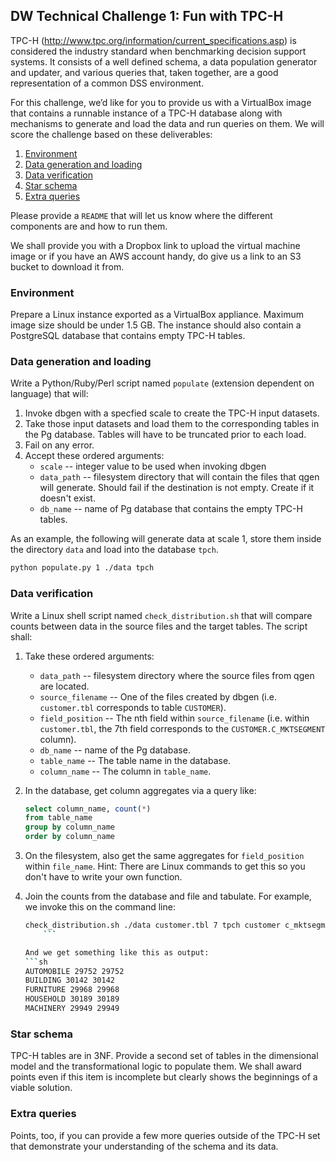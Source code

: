 ## DW Technical Challenge 1: Fun with TPC-H

TPC-H (http://www.tpc.org/information/current_specifications.asp) is considered the industry standard when benchmarking decision support systems. It consists of a well defined schema, a data population generator and updater, and various queries that, taken together, are a good representation of a common DSS environment.

For this challenge, we’d like for you to provide us with a VirtualBox image that contains a runnable instance of a TPC-H database along with mechanisms to generate and load the data and run queries on them. We will score the challenge based on these deliverables:

1. [Environment](environment)
1. [Data generation and loading](data-generation-and-loading)
1. [Data verification](data-verification)
1. [Star schema](star-schema)
1. [Extra queries](extra-queries)

Please provide a `README` that will let us know where the different components are and how to run them. 

We shall provide you with a Dropbox link to upload the virtual machine image or if you have an AWS account handy, do give us a link to an S3 bucket to download it from. 


### Environment

Prepare a Linux instance exported as a VirtualBox appliance. Maximum image size should be under 1.5 GB. The instance should also contain a PostgreSQL database that contains empty TPC-H tables.

### Data generation and loading

Write a Python/Ruby/Perl script named `populate` (extension dependent on language) that will:

1. Invoke dbgen with a specfied scale to create the TPC-H input datasets.
1. Take those input datasets and load them to the corresponding tables in the Pg database. Tables will have to be truncated prior to each load.
1. Fail on any error.
1. Accept these ordered arguments:
    * `scale` -- integer value to be used when invoking dbgen
    * `data_path` -- filesystem directory that will contain the files that qgen will generate. Should fail if the destination is not empty. Create if it doesn't exist.
    * `db_name` -- name of Pg database that contains the empty TPC-H tables. 
        
As an example, the following will generate data at scale 1, store them inside the directory `data` and load into the database `tpch`.
```sh
python populate.py 1 ./data tpch
```

### Data verification

Write a Linux shell script named `check_distribution.sh` that will compare counts between data in the source files and the target tables. The script shall:
    
1. Take these ordered arguments:
    * `data_path` -- filesystem directory where the source files from qgen are located.
    * `source_filename` -- One of the files created by dbgen (i.e. `customer.tbl` corresponds to table `CUSTOMER`).
    * `field_position` -- The nth field within `source_filename` (i.e. within `customer.tbl`, the 7th field corresponds to the `CUSTOMER.C_MKTSEGMENT` column).
    * `db_name` -- name of the Pg database.
    * `table_name` -- The table name in the database.
    * `column_name` -- The column in `table_name`. 
    
1. In the database, get column aggregates via a query like:
    ```sql
    select column_name, count(*)
    from table_name
    group by column_name
    order by column_name
    ```

1. On the filesystem, also get the same aggregates for `field_position` within `file_name`. Hint: There are Linux commands to get this so you don't have to write your own function.
    
1. Join the counts from the database and file and tabulate. For example, we invoke this on the command line:
    ```sh
    check_distribution.sh ./data customer.tbl 7 tpch customer c_mktsegment
        ```

    And we get something like this as output:
    ```sh
    AUTOMOBILE 29752 29752
    BUILDING 30142 30142
    FURNITURE 29968 29968
    HOUSEHOLD 30189 30189
    MACHINERY 29949 29949
    ```

### Star schema

TPC-H tables are in 3NF. Provide a second set of tables in the dimensional model and the transformational logic to populate them. We shall award points even if this item is incomplete but clearly shows the beginnings of a viable solution.

### Extra queries

Points, too, if you can provide a few more queries outside of the TPC-H set that demonstrate your understanding of the schema and its data.

